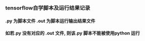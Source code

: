 ### tensorflow自学脚本及运行结果记录

#### .py 为脚本文件  .out 为脚本运行输出结果文件

#### 如若.py 没有对应的 .out 文件, 则该.py 脚本不能被使用python 运行

